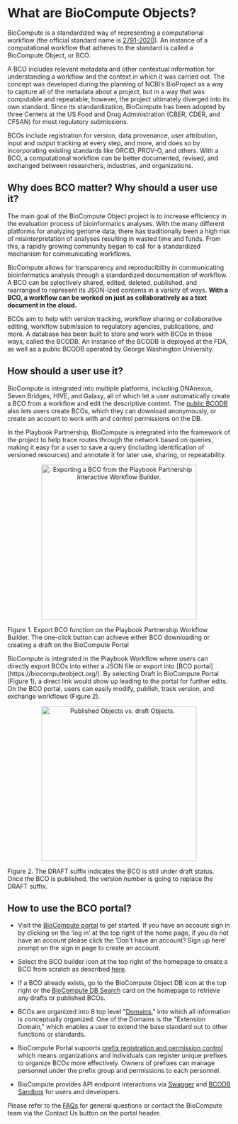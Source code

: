 # What are BioCompute Objects?

BioCompute is a standardized way of representing a computational workflow (the official standard name is [2791-2020](https://standards.ieee.org/ieee/2791/7337/)). An instance of a computational workflow that adheres to the standard is called a BioCompute Object, or BCO.

A BCO includes relevant metadata and other contextual information for understanding a workflow and the context in which it was carried out. The concept was developed during the planning of NCBI’s BioProject as a way to capture all of the metadata about a project, but in a way that was computable and repeatable; however, the project ultimately diverged into its own standard. Since its standardization, BioCompute has been adopted by three Centers at the US Food and Drug Administration (CBER, CDER, and CFSAN) for most regulatory submissions.

BCOs include registration for version, data provenance, user attribution, input and output tracking at every step, and more, and does so by incorporating existing standards like ORCID, PROV-O, and others. With a BCO, a computational workflow can be better documented, revised, and exchanged between researchers, industries, and organizations.


## Why does BCO matter? Why should a user use it?

The main goal of the BioCompute Object project is to increase efficiency in the evaluation process of bioinformatics analyses. With the many different platforms for analyzing genome data, there has traditionally been a high risk of misinterpretation of analyses resulting in wasted time and funds. From this, a rapidly growing community began to call for a standardized mechanism for communicating workflows.

BioCompute allows for transparency and reproducibility in communicating bioinformatics analysis through a standardized documentation of workflow. A BCO can be selectively shared, edited, deleted, published, and rearranged to represent its JSON-ized contents in a variety of ways. **With a BCO, a workflow can be worked on just as collaboratively as a text document in the cloud.**

BCOs aim to help with version tracking, workflow sharing or collaborative editing, workflow submission to regulatory agencies, publications, and more. A database has been built to store and work with BCOs in these ways, called the BCODB. An instance of the BCODB is deployed at the FDA, as well as a public BCODB operated by George Washington University.

## How should a user use it?

BioCompute is integrated into multiple platforms, including DNAnexus, Seven Bridges, HIVE, and Galaxy, all of which let a user automatically create a BCO from a workflow and edit the descriptive content. The [public BCODB](https://biocomputeobject.org/) also lets users create BCOs, which they can download anonymously, or create an account to work with and control permissions on the DB.

In the Playbook Partnership, BioCompute is integrated into the framework of the project to help trace routes through the network based on queries, making it easy for a user to save a query (including identification of versioned resources) and annotate it for later use, sharing, or repeatability.

<p align="center">
  <img src="images/figure1.png" width="350" title="Exporting a BCO from the Playbook Partnership Interactive Workflow Builder.">
</p>
Figure 1. Export BCO function on the Playbook Partnership Workflow Builder. The one-click button can achieve either BCO downloading or creating a draft on the BioCompute Portal

</p>
BioCompute is integrated in the Playbook Workflow where users can directly export BCOs into either a JSON file or export into [BCO portal](https://biocomputeobject.org/). By selecting Draft in BioCompute Portal (Figure 1), a direct link would show up leading to the portal for further edits. On the BCO portal, users can easily modify, publish, track version, and exchange workflows (Figure 2). 


<p align="center">
  <img src="images/figure2.png" width="350" title="Published Objects vs. draft Objects.">
</p>
Figure 2. The DRAFT suffix indicates the BCO is still under draft status. Once the BCO is published, the version number is going to replace the DRAFT suffix. 

## How to use the BCO portal? 
- Visit the [BioCompute portal](https://biocomputeobject.org/) to get started. If you have an account sign in by clicking on the ‘log in’ at the top right of the home page, if you do not have an account please click the ‘Don't have an account? Sign up here’ prompt on the sign in page to create an account.
  
- Select the BCO builder icon at the top right of the homepage to create a BCO from scratch as described [here](https://wiki.biocomputeobject.org/index.php?title=Buildbcos).
  
- If a BCO already exists, go to the BioCompute Object DB icon at the top right or the [BioCompute DB Search](https://wiki.biocomputeobject.org/index.php?title=Search) card on the homepage to retrieve any drafts or published BCOs.
  
- BCOs are organized into 8 top level "[Domains](https://wiki.biocomputeobject.org/index.php?title=Bco-domains)," into which all information is conceptually organized. One of the Domains is the "Extension Domain," which enables a user to extend the base standard out to other functions or standards.

- BioCompute Portal supports [prefix registration and permission control](https://wiki.biocomputeobject.org/index.php?title=Prefix_registration) which means organizations and individuals can register unique prefixes to organize BCOs more effectively. Owners of prefixes can manage personnel under the prefix group and permissions to each personnel.

- BioCompute provides API endpoint interactions via [Swagger](https://wiki.biocomputeobject.org/index.php?title=Swagger_Usage) and [BCODB Sandbox](https://wiki.biocomputeobject.org/index.php?title=BCODB_Sandbox) for users and developers.

Please refer to the [FAQs](https://wiki.biocomputeobject.org/index.php?title=Faq) for general questions or contact the BioCompute team via the Contact Us button on the portal header. 

